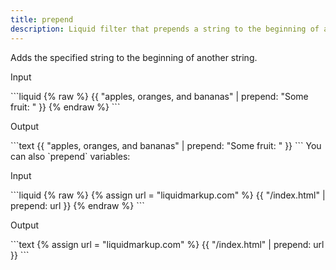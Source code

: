 ```yaml
---
title: prepend
description: Liquid filter that prepends a string to the beginning of another string.
---
```

Adds the specified string to the beginning of another string.
<p class="code-label">Input</p>
```liquid
{% raw %}
{{ "apples, oranges, and bananas" | prepend: "Some fruit: " }}
{% endraw %}
```
<p class="code-label">Output</p>
```text
{{ "apples, oranges, and bananas" | prepend: "Some fruit: " }}
```
You can also `prepend` variables:
<p class="code-label">Input</p>
```liquid
{% raw %}
{% assign url = "liquidmarkup.com" %}
{{ "/index.html" | prepend: url }}
{% endraw %}
```
<p class="code-label">Output</p>
```text
{% assign url = "liquidmarkup.com" %}
{{ "/index.html" | prepend: url }}
```